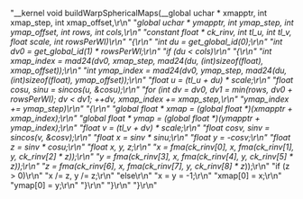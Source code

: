 "__kernel void buildWarpSphericalMaps(__global uchar * xmapptr, int xmap_step, int xmap_offset,\r\n"
"__global uchar * ymapptr, int ymap_step, int ymap_offset, int rows, int cols,\r\n"
"__constant float * ck_rinv, int tl_u, int tl_v, float scale, int rowsPerWI)\r\n"
"{\r\n"
"int du = get_global_id(0);\r\n"
"int dv0 = get_global_id(1) * rowsPerWI;\r\n"
"if (du < cols)\r\n"
"{\r\n"
"int xmap_index = mad24(dv0, xmap_step, mad24(du, (int)sizeof(float), xmap_offset));\r\n"
"int ymap_index = mad24(dv0, ymap_step, mad24(du, (int)sizeof(float), ymap_offset));\r\n"
"float u = (tl_u + du) * scale;\r\n"
"float cosu, sinu = sincos(u, &cosu);\r\n"
"for (int dv = dv0, dv1 = min(rows, dv0 + rowsPerWI); dv < dv1; ++dv, xmap_index += xmap_step,\r\n"
"ymap_index += ymap_step)\r\n"
"{\r\n"
"__global float * xmap = (__global float *)(xmapptr + xmap_index);\r\n"
"__global float * ymap = (__global float *)(ymapptr + ymap_index);\r\n"
"float v = (tl_v + dv) * scale;\r\n"
"float cosv, sinv = sincos(v, &cosv);\r\n"
"float x_ = sinv * sinu;\r\n"
"float y_ = -cosv;\r\n"
"float z_ = sinv * cosu;\r\n"
"float x, y, z;\r\n"
"x = fma(ck_rinv[0], x_, fma(ck_rinv[1], y_, ck_rinv[2] * z_));\r\n"
"y = fma(ck_rinv[3], x_, fma(ck_rinv[4], y_, ck_rinv[5] * z_));\r\n"
"z = fma(ck_rinv[6], x_, fma(ck_rinv[7], y_, ck_rinv[8] * z_));\r\n"
"if (z > 0)\r\n"
"x /= z, y /= z;\r\n"
"else\r\n"
"x = y = -1;\r\n"
"xmap[0] = x;\r\n"
"ymap[0] = y;\r\n"
"}\r\n"
"}\r\n"
"}\r\n"